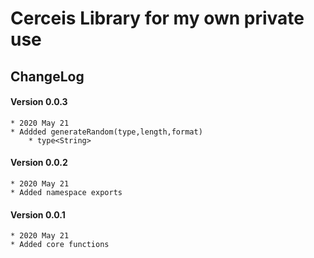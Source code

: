 # Cerceis Library for my own private use

## ChangeLog
#### Version 0.0.3
    * 2020 May 21
    * Addded generateRandom(type,length,format)
        * type<String> 
#### Version 0.0.2
    * 2020 May 21
    * Added namespace exports
#### Version 0.0.1
    * 2020 May 21
    * Added core functions
